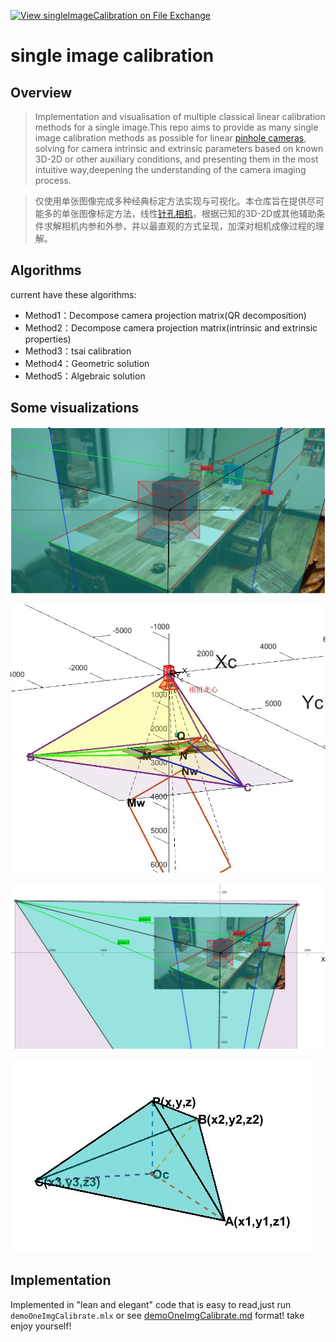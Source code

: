 [![View singleImageCalibration on File Exchange](https://www.mathworks.com/matlabcentral/images/matlab-file-exchange.svg)](https://ww2.mathworks.cn/matlabcentral/fileexchange/116875-singleimagecalibration)

# single image calibration

## Overview
> Implementation and visualisation of multiple classical linear calibration methods for a single image.This repo aims to provide as many single image calibration methods as possible for linear [pinhole cameras](https://en.wikipedia.org/wiki/Pinhole_camera_model#The_geometry_and_mathematics_of_the_pinhole_camera), solving for camera intrinsic and extrinsic parameters based on known 3D-2D or other auxiliary conditions, and presenting them in the most intuitive way,deepening the understanding of the camera imaging process.

>仅使用单张图像完成多种经典标定方法实现与可视化。本仓库旨在提供尽可能多的单张图像标定方法，线性[针孔相机](https://en.wikipedia.org/wiki/Pinhole_camera_model#The_geometry_and_mathematics_of_the_pinhole_camera)，根据已知的3D-2D或其他辅助条件求解相机内参和外参，并以最直观的方式呈现，加深对相机成像过程的理解。

## Algorithms
current have these algorithms:
- Method1：Decompose camera projection matrix(QR decomposition)
- Method2：Decompose camera projection matrix(intrinsic and extrinsic properties)
- Method3：tsai calibration
- Method4：Geometric solution
- Method5：Algebraic solution


## Some visualizations

![figure_2.png](images/birdView.jpg)

![aaa](images/cameraProject3.jpg)

![aaa](images/birdView2.jpg)

![aaa](images/triPlot2.jpg)

## Implementation 
Implemented in "lean and elegant" code that is easy to read,just run `demoOneImgCalibrate.mlx` or see [demoOneImgCalibrate.md](./demoOneImgCalibrate.md) format! take enjoy yourself!

